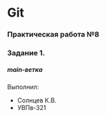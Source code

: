 # Git
### Практическая работа №8
### Задание 1.
##### main-ветка
Выполнил:
* Солнцев К.В.
* УВПв-321
